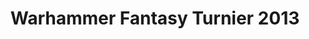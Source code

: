 ---
title: 1. Warhammer Fantasy Turnier 2013
layout: galerie
image_path: /assets/images/galerien/fantasy_2013
---